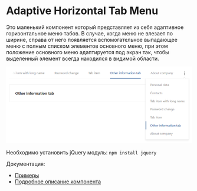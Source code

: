 # Adaptive Horizontal Tab Menu

Это маленький компонент который представляет из себя адаптивное горизонтальное меню табов. В случае, когда меню не влезает по ширине,
справа от него появляется вспомогательное выпадающее меню с полным списком элементов основного меню, при этом положение основного меню адаптируется под экран так, чтобы выделенный элемент всегда находился в видимой области.  

![Adaptive Horizontal Tab Menu](./src/screenshots/forreadme.png)

Необходимо установить jQuery модуль: `npm install jquery`  

Документация:

* [Примеры](./docs/ru/EXAMPLES.md)
* [Подробное описание компонента](./docs/ru/DESCRIPTION.md)
